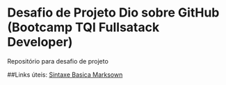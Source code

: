 # Desafio de Projeto Dio sobre GitHub (Bootcamp TQI Fullsatack Developer)
Repositório para desafio de projeto

##Links úteis:
[Sintaxe Basica Marksown](https://www.markdownguide.org/basic-syntax/)
